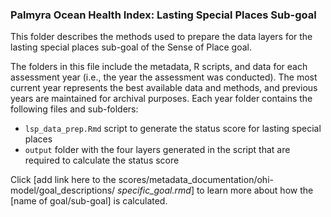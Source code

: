 ### Palmyra Ocean Health Index: Lasting Special Places Sub-goal 

This folder describes the methods used to prepare the data layers for the lasting special places sub-goal of the Sense of Place goal.     

The folders in this file include the metadata, R scripts, and data for each assessment year (i.e., the year the assessment was conducted). The most current year represents the best available data and methods, and previous years are maintained for archival purposes. Each year folder contains the following files and sub-folders:  

- `lsp_data_prep.Rmd` script to generate the status score for lasting special places   
- `output` folder with the four layers generated in the script that are required to calculate the status score     

Click [add link here to the scores/metadata_documentation/ohi-model/goal_descriptions/ *specific_goal.rmd*] to learn more about how the [name of goal/sub-goal] is calculated. 






